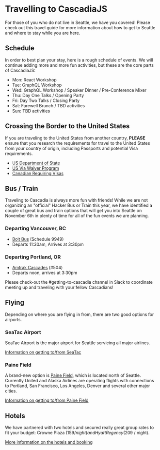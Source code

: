 # Travelling to CascadiaJS

For those of you who do not live in Seattle, we have you covered! Please check out this travel guide for more information about how to get to Seattle and where to stay while you are here.

## Schedule

In order to best plan your stay, here is a rough schedule of events. We will continue adding more and more fun activities, but these are the core parts of CascadiaJS:

* Mon: React Workshop
* Tue: GraphQL Workshop
* Wed: GraphQL Workshop / Speaker Dinner / Pre-Conference Mixer
* Thu: Day One Talks / Opening Party
* Fri: Day Two Talks / Closing Party
* Sat: Farewell Brunch / TBD activities
* Sun: TBD activities

## Crossing the Border to the United States

If you are traveling to the United States from another country, **PLEASE** ensure that you research the requirements for travel to the United States from your country of origin, including Passports and potential Visa requirements. 

* [US Department of State](https://travel.state.gov/content/travel/en/us-visas/business.html)
* [US Via Waiver Program](https://www.dhs.gov/visa-waiver-program)
* [Canadian Requiring Visas](https://ca.usembassy.gov/visas/do-i-need-a-visa/)

## Bus / Train

Traveling to Cascadia is always more fun with friends! While we are not organizing an "official" Hacker Bus or Train this year, we have identified a couple of great bus and train options that will get you into Seattle on November 6th in plenty of time for all of the fun events we are planning.

### Departing Vancouver, BC

* [Bolt Bus](https://www.boltbus.com) (Schedule 9949)
* Departs 11:30am, Arrives at 3:30pm 

### Departing Portland, OR

* [Amtrak Cascades](https://tickets.amtrak.com/itd/amtrak) (#504)
* Departs noon, arrives at 3:30pm

Please check-out the #getting-to-cascadia channel in Slack to coordinate meeting up and traveling with your fellow Cascadians!

## Flying

Depending on where you are flying in from, there are two good options for airports.

### SeaTac Airport

SeaTac Airport is the major airport for Seattle servicing all major airlines.

[Information on getting to/from SeaTac](https://www.portseattle.org/sea-tac/ground-transportation)

### Paine Field

A brand-new option is [Paine Field](https://flypainefield.com/destinations), which is located north of Seattle. Currently United and Alaska Airlines are operating flights with connections to Portland, San Francisco, Los Angeles, Denver and several other major cities. 

[Information on getting to/from Paine Field](https://flypainefield.com/about/location)

## Hotels

We have partnered with two hotels and secured really great group rates to fit your budget: Crowne Plaza ($159 / night) and Hyatt Regency ($209 / night).

[More information on the hotels and booking](/hotels)